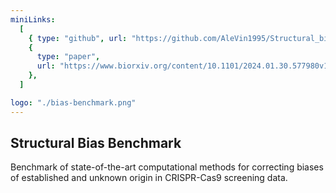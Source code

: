 ```yaml
---
miniLinks:
  [
    { type: "github", url: "https://github.com/AleVin1995/Structural_bias_benchmark/tree/master" },
    {
      type: "paper",
      url: "https://www.biorxiv.org/content/10.1101/2024.01.30.577980v1.full",
    },
  ]

logo: "./bias-benchmark.png"
---
```


## Structural Bias Benchmark

Benchmark of state-of-the-art computational methods for correcting biases of established and unknown origin in CRISPR-Cas9 screening data.